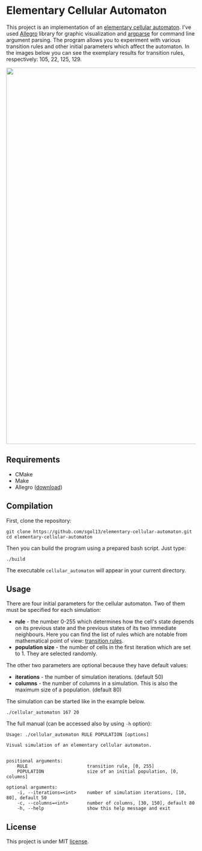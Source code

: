 # Elementary Cellular Automaton
This project is an implementation of an [elementary cellular automaton](https://en.wikipedia.org/wiki/Elementary_cellular_automaton). I've used [Allegro](https://liballeg.org/) library for graphic visualization and [argparse](https://github.com/cofyc/argparse) for command line argument parsing. The program allows you to experiment with various transition rules and other initial parameters which affect the automaton. In the images below you can see the exemplary results for transition rules, respectively: 105, 22, 125, 129.

<img src="https://i.postimg.cc/CM6LTXPp/example.png" width="1000">

## Requirements
* CMake
* Make
* Allegro ([download](https://liballeg.org/download.html))

## Compilation
First, clone the repository:
```
git clone https://github.com/sgol13/elementary-cellular-automaton.git
cd elementary-cellular-automaton
```
Then you can build the program using a prepared bash script. Just type:
```
./build
```
The executable `cellular_automaton` will appear in your current directory.

## Usage
There are four initial parameters for the cellular automaton. Two of them must be specified for each simulation:
* **rule** - the number 0-255 which determines how the cell's state depends on its previous state and the previous states of its two immediate neighbours. Here you can find the list of rules which are notable from mathematical point of view: [transition rules](https://en.wikipedia.org/wiki/Elementary_cellular_automaton#Single_1_histories).
* **population size** - the number of cells in the first iteration which are set to 1. They are selected randomly.

The other two parameters are optional because they have default values:
* **iterations** - the number of simulation iterations. (default 50)
* **columns** - the number of columns in a simulation. This is also the maximum size of a population. (default 80)


The simulation can be started like in the example below.
```
./cellular_automaton 167 20
```

The full manual (can be accessed also by using `-h` option):
```
Usage: ./cellular_automaton RULE POPULATION [options]

Visual simulation of an elementary cellular automaton.


positional arguments:
    RULE                      transition rule, [0, 255]
    POPULATION                size of an initial population, [0, columns]

optional arguments:
    -i, --iterations=<int>    number of simulation iterations, [10, 80], default 50
    -c, --columns=<int>       number of columns, [30, 150], default 80
    -h, --help                show this help message and exit
```

## License
This project is under MIT [license](LICENSE).

